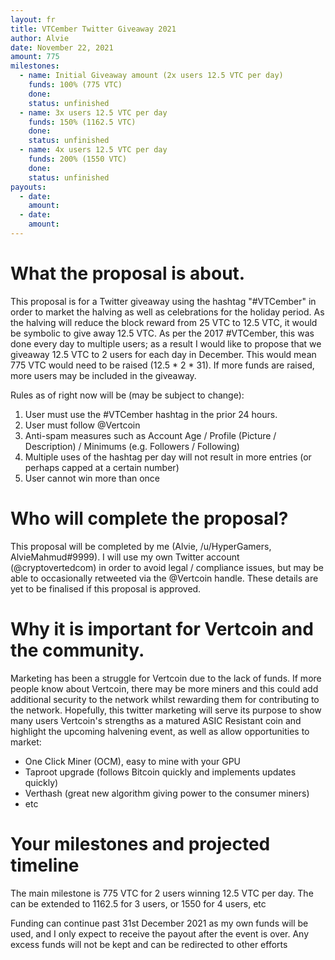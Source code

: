 ```yaml
---
layout: fr
title: VTCember Twitter Giveaway 2021
author: Alvie
date: November 22, 2021
amount: 775
milestones:
  - name: Initial Giveaway amount (2x users 12.5 VTC per day)
    funds: 100% (775 VTC)
    done:
    status: unfinished
  - name: 3x users 12.5 VTC per day
    funds: 150% (1162.5 VTC)
    done:
    status: unfinished
  - name: 4x users 12.5 VTC per day
    funds: 200% (1550 VTC)
    done:
    status: unfinished
payouts:
  - date:
    amount:
  - date:
    amount:
---
```


# What the proposal is about.
This proposal is for a Twitter giveaway using the hashtag "#VTCember" in order to market the halving as well as celebrations for the holiday period.
As the halving will reduce the block reward from 25 VTC to 12.5 VTC, it would be symbolic to give away 12.5 VTC.
As per the 2017 #VTCember, this was done every day to multiple users; as a result I would like to propose that we giveaway 12.5 VTC to 2 users for each day in December.
This would mean 775 VTC would need to be raised (12.5 * 2 * 31). If more funds are raised, more users may be included in the giveaway.

Rules as of right now will be (may be subject to change):

1. User must use the #VTCember hashtag in the prior 24 hours.
1. User must follow @Vertcoin
1. Anti-spam measures such as Account Age / Profile (Picture / Description) / Minimums (e.g. Followers / Following)
1. Multiple uses of the hashtag per day will not result in more entries (or perhaps capped at a certain number)
1. User cannot win more than once

# Who will complete the proposal?
This proposal will be completed by me (Alvie, /u/HyperGamers, AlvieMahmud#9999).
I will use my own Twitter account (@cryptovertedcom) in order to avoid legal / compliance issues, but may be able to occasionally retweeted via the @Vertcoin handle.
These details are yet to be finalised if this proposal is approved.

# Why it is important for Vertcoin and the community.
Marketing has been a struggle for Vertcoin due to the lack of funds.
If more people know about Vertcoin, there may be more miners and this could add additional security to the network whilst rewarding them for contributing to the network.
Hopefully, this twitter marketing will serve its purpose to show many users Vertcoin's strengths as a matured ASIC Resistant coin and highlight the upcoming halvening event, as well as allow opportunities to market:
- One Click Miner (OCM), easy to mine with your GPU
- Taproot upgrade (follows Bitcoin quickly and implements updates quickly)
- Verthash (great new algorithm giving power to the consumer miners)
- etc

# Your milestones and projected timeline
The main milestone is 775 VTC for 2 users winning 12.5 VTC per day.
The can be extended to 1162.5 for 3 users, or 1550 for 4 users, etc

Funding can continue past 31st December 2021 as my own funds will be used, and I only expect to receive the payout after the event is over. Any excess funds will not be kept and can be redirected to other efforts
